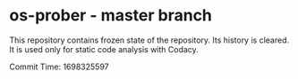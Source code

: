 # os-prober - master branch

This repository contains frozen state of the repository.
Its history is cleared. It is used only for static code
analysis with Codacy.

Commit Time: 1698325597